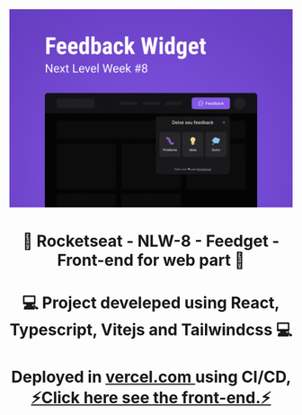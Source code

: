 <img src="photo_readme/Capa.png">
<h1 align = "center">
    🚀 Rocketseat - NLW-8 - Feedget - Front-end for web part 🚀
</h1>
<h1 align = "center">
    💻 Project develeped using React, Typescript, Vitejs and Tailwindcss 💻
</h1>
<h1 align = "center">
    Deployed in 
    <a href="https://vercel.com/">
        vercel.com
    </a> 
    using CI/CD, 
    <a href="https://nlw-8-web-eight.vercel.app/">
        ⚡Click here see the front-end.⚡
    </a> 
</h1>